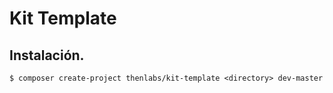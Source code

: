 
# Kit Template

## Instalación.

    $ composer create-project thenlabs/kit-template <directory> dev-master

